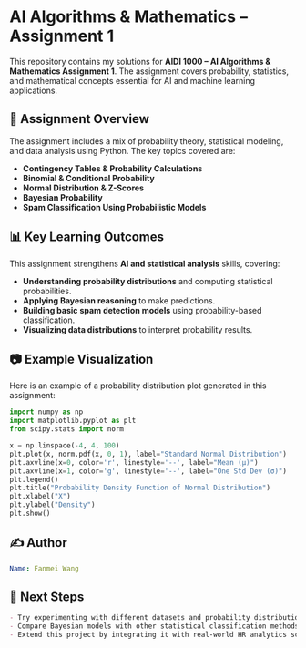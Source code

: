 # **AI Algorithms & Mathematics – Assignment 1**
This repository contains my solutions for **AIDI 1000 – AI Algorithms & Mathematics Assignment 1**. The assignment covers probability, statistics, and mathematical concepts essential for AI and machine learning applications.

## **📌 Assignment Overview**
The assignment includes a mix of probability theory, statistical modeling, and data analysis using Python. The key topics covered are:
- **Contingency Tables & Probability Calculations**
- **Binomial & Conditional Probability**
- **Normal Distribution & Z-Scores**
- **Bayesian Probability**
- **Spam Classification Using Probabilistic Models**

## **📊 Key Learning Outcomes**
This assignment strengthens **AI and statistical analysis** skills, covering:
- **Understanding probability distributions** and computing statistical probabilities.
- **Applying Bayesian reasoning** to make predictions.
- **Building basic spam detection models** using probability-based classification.
- **Visualizing data distributions** to interpret probability results.

## **📷 Example Visualization**
Here is an example of a probability distribution plot generated in this assignment:
```python
import numpy as np
import matplotlib.pyplot as plt
from scipy.stats import norm

x = np.linspace(-4, 4, 100)
plt.plot(x, norm.pdf(x, 0, 1), label="Standard Normal Distribution")
plt.axvline(x=0, color='r', linestyle='--', label="Mean (μ)")
plt.axvline(x=1, color='g', linestyle='--', label="One Std Dev (σ)")
plt.legend()
plt.title("Probability Density Function of Normal Distribution")
plt.xlabel("X")
plt.ylabel("Density")
plt.show()
```

## **✍️ Author**
```yaml
Name: Fanmei Wang
```

## **🔗 Next Steps**
```markdown
- Try experimenting with different datasets and probability distributions.
- Compare Bayesian models with other statistical classification methods.
- Extend this project by integrating it with real-world HR analytics scenarios.
```
